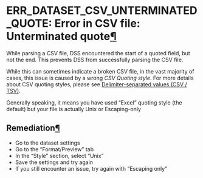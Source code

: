ERR\_DATASET\_CSV\_UNTERMINATED\_QUOTE: Error in CSV file: Unterminated quote[¶](#err-dataset-csv-unterminated-quote-error-in-csv-file-unterminated-quote "Permalink to this heading")
======================================================================================================================================================================================


While parsing a CSV file, DSS encountered the start of a quoted field, but not the end. This prevents DSS from successfully parsing the CSV file.


While this can sometimes indicate a broken CSV file, in the vast majority of cases, this issue is caused by a wrong *CSV Quoting style*. For more details about CSV quoting styles, please see [Delimiter\-separated values (CSV / TSV)](../../connecting/formats/csv.html).


Generally speaking, it means you have used “Excel” quoting style (the default) but your file is actually Unix or Escaping\-only



Remediation[¶](#remediation "Permalink to this heading")
--------------------------------------------------------


* Go to the dataset settings
* Go to the “Format/Preview” tab
* In the “Style” section, select “Unix”
* Save the settings and try again
* If you still encounter an issue, try again with “Escaping only”